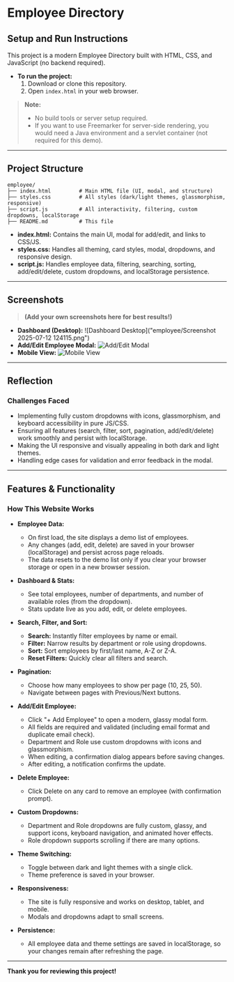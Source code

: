 # Employee Directory

## Setup and Run Instructions

This project is a modern Employee Directory built with HTML, CSS, and JavaScript (no backend required).

- **To run the project:**
  1. Download or clone this repository.
  2. Open `index.html` in your web browser.

> **Note:**
> - No build tools or server setup required.
> - If you want to use Freemarker for server-side rendering, you would need a Java environment and a servlet container (not required for this demo).

---

## Project Structure

```
employee/
├── index.html         # Main HTML file (UI, modal, and structure)
├── styles.css         # All styles (dark/light themes, glassmorphism, responsive)
├── script.js          # All interactivity, filtering, custom dropdowns, localStorage
├── README.md          # This file
```

- **index.html:** Contains the main UI, modal for add/edit, and links to CSS/JS.
- **styles.css:** Handles all theming, card styles, modal, dropdowns, and responsive design.
- **script.js:** Handles employee data, filtering, searching, sorting, add/edit/delete, custom dropdowns, and localStorage persistence.

---

## Screenshots

> **(Add your own screenshots here for best results!)**

- **Dashboard (Desktop):**
  ![Dashboard Desktop]("employee/Screenshot 2025-07-12 124115.png")
- **Add/Edit Employee Modal:**
  ![Add/Edit Modal](screenshots/add-edit-modal.png)
- **Mobile View:**
  ![Mobile View](screenshots/mobile-view.png)

---

## Reflection

### Challenges Faced
- Implementing fully custom dropdowns with icons, glassmorphism, and keyboard accessibility in pure JS/CSS.
- Ensuring all features (search, filter, sort, pagination, add/edit/delete) work smoothly and persist with localStorage.
- Making the UI responsive and visually appealing in both dark and light themes.
- Handling edge cases for validation and error feedback in the modal.



---

## Features & Functionality

### How This Website Works

- **Employee Data:**
  - On first load, the site displays a demo list of employees.
  - Any changes (add, edit, delete) are saved in your browser (localStorage) and persist across page reloads.
  - The data resets to the demo list only if you clear your browser storage or open in a new browser session.

- **Dashboard & Stats:**
  - See total employees, number of departments, and number of available roles (from the dropdown).
  - Stats update live as you add, edit, or delete employees.

- **Search, Filter, and Sort:**
  - **Search:** Instantly filter employees by name or email.
  - **Filter:** Narrow results by department or role using dropdowns.
  - **Sort:** Sort employees by first/last name, A-Z or Z-A.
  - **Reset Filters:** Quickly clear all filters and search.

- **Pagination:**
  - Choose how many employees to show per page (10, 25, 50).
  - Navigate between pages with Previous/Next buttons.

- **Add/Edit Employee:**
  - Click "+ Add Employee" to open a modern, glassy modal form.
  - All fields are required and validated (including email format and duplicate email check).
  - Department and Role use custom dropdowns with icons and glassmorphism.
  - When editing, a confirmation dialog appears before saving changes.
  - After editing, a notification confirms the update.

- **Delete Employee:**
  - Click Delete on any card to remove an employee (with confirmation prompt).

- **Custom Dropdowns:**
  - Department and Role dropdowns are fully custom, glassy, and support icons, keyboard navigation, and animated hover effects.
  - Role dropdown supports scrolling if there are many options.

- **Theme Switching:**
  - Toggle between dark and light themes with a single click.
  - Theme preference is saved in your browser.

- **Responsiveness:**
  - The site is fully responsive and works on desktop, tablet, and mobile.
  - Modals and dropdowns adapt to small screens.

- **Persistence:**
  - All employee data and theme settings are saved in localStorage, so your changes remain after refreshing the page.

---

**Thank you for reviewing this project!** 
